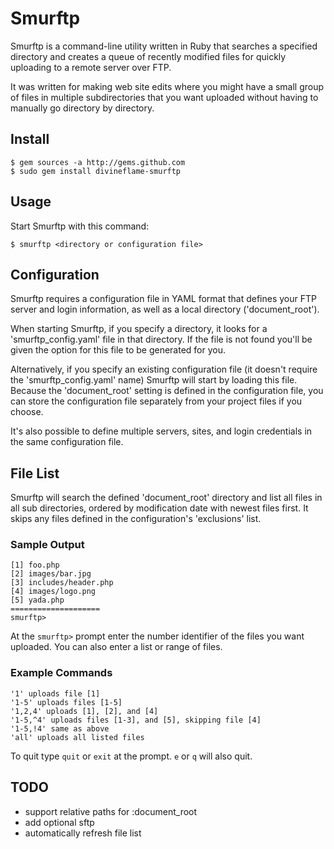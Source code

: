 # Smurftp
 
Smurftp is a command-line utility written in Ruby that searches a specified directory and creates a queue of recently modified files for quickly uploading to a remote server over FTP.

It was written for making web site edits where you might have a small group of files in multiple subdirectories that you want uploaded without having to manually go directory by directory.

## Install

    $ gem sources -a http://gems.github.com
    $ sudo gem install divineflame-smurftp

## Usage

Start Smurftp with this command:

    $ smurftp <directory or configuration file>

## Configuration

Smurftp requires a configuration file in YAML format that defines your FTP server and login information, as well as a local directory ('document_root').

When starting Smurftp, if you specify a directory, it looks for a 'smurftp_config.yaml' file in that directory. If the file is not found you'll be given the option for this file to be generated for you.

Alternatively, if you specify an existing configuration file (it doesn't require the 'smurftp_config.yaml' name) Smurftp will start by loading this file. Because the 'document_root' setting is defined in the configuration file, you can store the configuration file separately from your project files if you choose.

It's also possible to define multiple servers, sites, and login credentials in the same configuration file.

## File List

Smurftp will search the defined 'document_root' directory and list all files in all sub directories, ordered by modification date with newest files first. It skips any files defined in the configuration's 'exclusions' list.

### Sample Output

    [1] foo.php
    [2] images/bar.jpg
    [3] includes/header.php
    [4] images/logo.png
    [5] yada.php
    ====================
    smurftp>

At the `smurftp>` prompt enter the number identifier of the files you want uploaded. You can also enter a list or range of files.

### Example Commands

    '1' uploads file [1]
    '1-5' uploads files [1-5]
    '1,2,4' uploads [1], [2], and [4]
    '1-5,^4' uploads files [1-3], and [5], skipping file [4]
    '1-5,!4' same as above
    'all' uploads all listed files

To quit type `quit` or `exit` at the prompt. `e` or `q` will also quit.

## TODO

* support relative paths for :document_root
* add optional sftp
* automatically refresh file list
